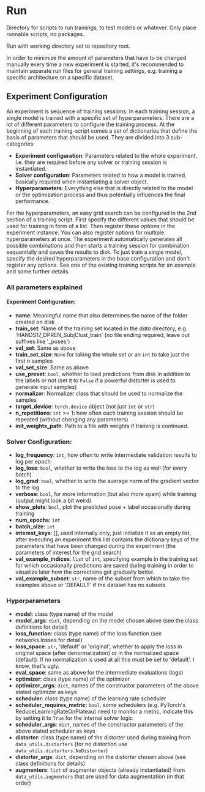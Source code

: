 # Run
Directory for scripts to run trainings, to test models or whatever. Only place runnable scripts,
no packages.

Run with working directory set to repository root.

In order to minimize the amount of parameters that have to be changed manually every time a new 
experiment is started, it's recommended to maintain separate run files for general training 
settings, e.g. training a specific architecture on a specific dataset.

## Experiment Configuration
An experiment is sequence of training sessions. In each training session, a single model is trained
with a specific set of hyperparameters. There are a lot of different parameters to configure the
training process. At the beginning of each training-script comes a set of dictionaries that define
the basis of parameters that should be used. They are divided into 3 sub-categories:
* **Experiment configuration**: Parameters related to the whole experiment, i.e. they are required
    before any solver or training session is instantiated.
* **Solver configuration**: Parameters related to how a model is trained, basically required when
    instantiating a solver object.
* **Hyperparameters**: Everything else that is directly related to the model or the optimization 
    process and thus potentially influences the final performance.

For the hyperparameters, an easy grid search can be configured in the 2nd section of a training
script. First specify the different values that should be used for training in form of a list. Then
register these *options* in the experiment instance. You can also register options for multiple
hyperparameters at once. The experiment automatically generates all possible combinations and then 
starts a training session for combination sequentially and saves the results to disk. To just train
a single model, specify the desired hyperparameters in the base configuration and don't register any
options. See one of the existing training scripts for an example and some further details.

### All parameters explained
#### Experiment Configuration:
* **name**: Meaningful name that also determines the name of the folder created on disk
* **train_set**: Name of the training set located in the *data* directory, e.g. 
    'HANDS17_DPREN_SubjClust_train' (no file ending required, leave out suffixes like '_poses') 
* **val_set**: Same as above
* **train_set_size**: `None` for taking the whole set or an `int` to take just the first n samples
* **val_set_size**: Same as above
* **use_preset**: `bool`, whether to load predictions from disk in addition to the labels or not 
    (set it to `False` if a powerful distorter is used to generate input samples)
* **normalizer**: Normalizer class that should be used to normalize the samples
* **target_device**: `torch.device` object (not just `int` or `str`)
* **n_repetitions**: `int` >= 1: how often each training session should be repeated (without 
    changing any parameters) 
* **init_weights_path**: Path to a file with weights if training is continued.

### Solver Configuration:
* **log_frequency**: `int`, how often to write intermediate validation results to log per epoch
* **log_loss**: `bool`, whether to write the loss to the log as well (for every batch)
* **log_grad**: `bool`, whether to write the average norm of the gradient vector to the log
* **verbose**: `bool`, for more information (but also more spam) while training (output might look 
    a bit weird)   
* **show_plots**: `bool`, plot the predicted pose + label occasionally during training
* **num_epochs**: `int`
* **batch_size**: `int`
* **interest_keys**: [], used internally only, just initialize it as an empty list, after executing 
    an experiment this list contains the dictionary keys of the parameters that have been changed
    during the experiment (the parameters of interest for the grid search) 
* **val_example_indices**: `list` of `int`, specifying example in the training set for which
    occasionally predictions are saved during training in order to visualize later how the
    corrections get gradually better.
* **val_example_subset**: `str`, name of the subset from which to take the examples above or 
    'DEFAULT' if the dataset has no subsets

### Hyperparameters
* **model**: class (type name) of the model
* **model_args**: `dict`, depending on the model chosen above (see the class definitions for detail)
* **loss_function**: class (type name) of the loss function (see networks.losses for detail)
* **loss_space**: `str`, 'default' or 'original', whether to apply the loss in original space 
    (after denormalization) or in the normalized space (default). If no normalization is used at all
    this must be set to 'default'. I know, that's ugly.
* **eval_space**: same as above for the intermediate evaluations (logs) 
* **optimizer**: class (type name) of the optimizer
* **optimizer_args**: `dict`, names of the constructor parameters of the above stated optimizer as
    keys
* **scheduler**: class (type name) of the learning rate scheduler
* **scheduler_requires_metric**: `bool`, some schedulers (e.g. PyTorch's 
    ReduceLearningRateOnPlateau) 
    need to monitor a metric, indicate this by setting it to `True` for the internal solver logic
* **scheduler_args**: `dict`, names of the constructor parameters of the above stated scheduler as
    keys
* **distorter**: class (type name) of the distorter used during training from 
    `data_utils.distorters` (for no distortion use `data_utils.distorters.NoDistorter`)
* **distorter_args**: `dict`, depending on the distorter chosen above (see class definitions for 
    details)
* **augmenters**: `list` of augmenter objects (already instantiated) from `data_utils.augmenters` 
    that are used for data augmentation (in that order)
